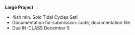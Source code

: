 **Large Project**
- 4ish min. Solo Tidal Cycles Set!
- Documentation for submission: code, documentation file
- Due IN-CLASS December 5
